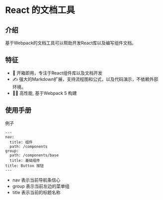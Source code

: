 # React 的文档工具

## 介绍

基于Webpack的文档工具可以帮助开发React库以及编写组件文档。

## 特征

- 🌈 开箱即用，专注于React组件库以及文档开发
- ✍ 强大的Markdown扩展，支持流程图和公式，以及代码演示，不依赖外部环境。
- 🐱‍🏍 高性能, 基于Webpack 5 构建

## 使用手册

例子

```
---
nav:
  title: 组件
  path: /components
group:
  path: /components/base
  title: 基础组件
title: Button 按钮
---
```

- nav 表示当前导航条信心
- group 表示当前左边的菜单组
- title 表示当前的标题名称
